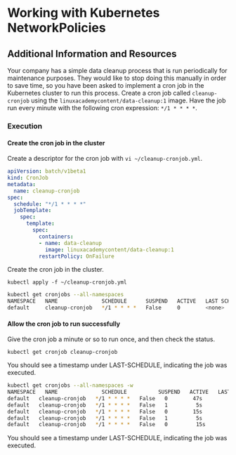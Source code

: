 # Working with Kubernetes NetworkPolicies       
      
## Additional Information and Resources      
    
Your company has a simple data cleanup process that is run periodically for maintenance purposes. They would like to stop doing this manually in order to save time, so you have been asked to implement a cron job in the Kubernetes cluster to run this process. Create a cron job called ```cleanup-cronjob``` using the ```linuxacademycontent/data-cleanup:1``` image. Have the job run every minute with the following cron expression: ```*/1 * * * *```.    
    
    
### Execution      
    
#### Create the cron job in the cluster     
  
Create a descriptor for the cron job with `vi ~/cleanup-cronjob.yml`.  
  
```yaml  
apiVersion: batch/v1beta1  
kind: CronJob  
metadata:  
  name: cleanup-cronjob  
spec:  
  schedule: "*/1 * * * *"  
  jobTemplate:  
    spec:  
      template:  
        spec:  
          containers:  
          - name: data-cleanup  
            image: linuxacademycontent/data-cleanup:1  
          restartPolicy: OnFailure  
```  
Create the cron job in the cluster.  
  
```kubectl apply -f ~/cleanup-cronjob.yml```  
    
```bash    
kubectl get cronjobs --all-namespaces  
NAMESPACE   NAME              SCHEDULE      SUSPEND   ACTIVE   LAST SCHEDULE   AGE  
default     cleanup-cronjob   */1 * * * *   False     0        <none>          7s  
```   
    
#### Allow the cron job to run successfully  
  
Give the cron job a minute or so to run once, and then check the status.  
  
```kubectl get cronjob cleanup-cronjob```  
  
You should see a timestamp under LAST-SCHEDULE, indicating the job was executed.  
    
```bash    
kubectl get cronjobs --all-namespaces -w  
NAMESPACE   NAME              SCHEDULE          SUSPEND   ACTIVE   LAST SCHEDULE   AGE  
default   cleanup-cronjob   */1 * * * *   False   0        47s         63s  
default   cleanup-cronjob   */1 * * * *   False   1         5s         81s  
default   cleanup-cronjob   */1 * * * *   False   0        15s         91s  
default   cleanup-cronjob   */1 * * * *   False   1         5s         2m21s  
default   cleanup-cronjob   */1 * * * *   False   0         15s        2m31s  
```    
You should see a timestamp under LAST-SCHEDULE, indicating the job was executed.  
